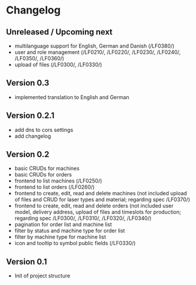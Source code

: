 # Changelog

## Unreleased / Upcoming next

* multilanguage support for English, German and Danish (/LF0380/)
* user and role management (/LF0210/, /LF0220/, /LF0230/, /LF0240/, /LF0350/, /LF0360/)
* upload of files (/LF0300/, /LF0330/)

## Version 0.3

* implemented translation to English and German

## Version 0.2.1

* add dns to cors settings
* add changelog

## Version 0.2

* basic CRUDs for machines
* basic CRUDs for orders
* frontend to list machines (/LF0250/)
* frontend to list orders (/LF0260/)
* frontend to create, edit, read and delete machines (not included upload of files and CRUD for laser types and material; regarding spec /LF0370/)
* frontend to create, edit, read and delete orders (not included user model, delivery address, upload of files and timeslots for production; regarding spec /LF0300/, /LF0310/, /LF0320/, /LF0340/)
* pagination for order list and machine list
* filter by status and machine type for order list
* filter by machine type for machine list
* icon and tooltip to symbol public fields (/LF0330/)

## Version 0.1

* Init of project structure